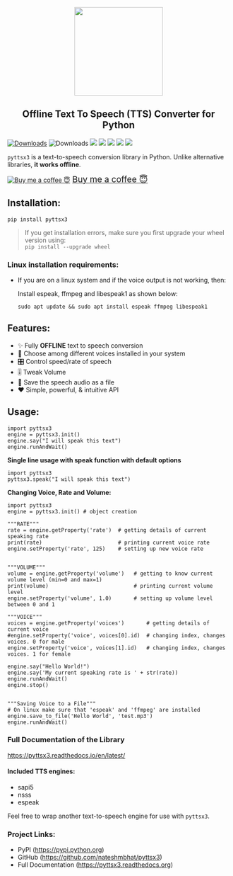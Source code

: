 <p align="center">
  <img src=".github/logo.svg?sanitize=true" width="200px" height="200px">
</p>
<h2 align="center">Offline Text To Speech (TTS) Converter for Python</h2>


[![Downloads](https://pepy.tech/badge/pyttsx3)](https://pepy.tech/project/pyttsx3) ![Downloads](https://pepy.tech/badge/pyttsx3/week)  [![](https://img.shields.io/github/languages/code-size/nateshmbhat/pyttsx3.svg?style=plastic)](https://github.com/nateshmbhat/pyttsx3)  [![](https://img.shields.io/github/license/nateshmbhat/pyttsx3?style=plastic)](https://github.com/nateshmbhat/pyttsx3) [![](https://img.shields.io/pypi/v/pyttsx3.svg?style=plastic)](https://pypi.org/project/pyttsx3/) [![](https://img.shields.io/github/languages/top/nateshmbhat/pyttsx3.svg?style=plastic)](https://github.com/nateshmbhat/pyttsx3) [![](https://img.shields.io/badge/author-nateshmbhat-green.svg)](https://github.com/nateshmbhat)


`pyttsx3` is a text-to-speech conversion library in Python. Unlike alternative libraries, **it works offline**.

<a class="bmc-button" target="_blank" href="https://www.buymeacoffee.com/nateshmbhat"><img src="https://cdn.buymeacoffee.com/buttons/bmc-new-btn-logo.svg" alt="Buy me a coffee 😇"><span style="margin-left:5px;font-size:19px !important;">Buy me a coffee 😇</span></a>

## Installation:


	pip install pyttsx3

> If you get installation errors, make sure you first upgrade your wheel version using:  
`pip install --upgrade wheel`

### Linux installation requirements:

+ If you are on a linux system and if the voice output is not working, then: 

	Install espeak, ffmpeg and libespeak1 as shown below: 

	```
	sudo apt update && sudo apt install espeak ffmpeg libespeak1
	```


## Features: 

- ✨ Fully **OFFLINE** text to speech conversion
- 🎈 Choose among different voices installed in your system
- 🎛 Control speed/rate of speech
- 🎚 Tweak Volume
- 📀 Save the speech audio as a file
- ❤️ Simple, powerful, & intuitive API


## Usage:

```python3
import pyttsx3
engine = pyttsx3.init()
engine.say("I will speak this text")
engine.runAndWait()
```

**Single line usage with speak function with default options**

```python3
import pyttsx3
pyttsx3.speak("I will speak this text")
```

	
**Changing Voice, Rate and Volume:**

```python3
import pyttsx3
engine = pyttsx3.init() # object creation

"""RATE"""
rate = engine.getProperty('rate')  # getting details of current speaking rate
print(rate)                        # printing current voice rate
engine.setProperty('rate', 125)    # setting up new voice rate


"""VOLUME"""
volume = engine.getProperty('volume')   # getting to know current volume level (min=0 and max=1)
print(volume)                       	# printing current volume level
engine.setProperty('volume', 1.0)    	# setting up volume level  between 0 and 1

"""VOICE"""
voices = engine.getProperty('voices')       # getting details of current voice
#engine.setProperty('voice', voices[0].id)  # changing index, changes voices. 0 for male
engine.setProperty('voice', voices[1].id)   # changing index, changes voices. 1 for female

engine.say("Hello World!")
engine.say('My current speaking rate is ' + str(rate))
engine.runAndWait()
engine.stop()


"""Saving Voice to a File"""
# On linux make sure that 'espeak' and 'ffmpeg' are installed
engine.save_to_file('Hello World', 'test.mp3')
engine.runAndWait()
```

### **Full Documentation of the Library**

https://pyttsx3.readthedocs.io/en/latest/

#### Included TTS engines:

* sapi5
* nsss
* espeak

Feel free to wrap another text-to-speech engine for use with ``pyttsx3``.

### Project Links:

* PyPI (https://pypi.python.org)
* GitHub (https://github.com/nateshmbhat/pyttsx3)
* Full Documentation (https://pyttsx3.readthedocs.org)
